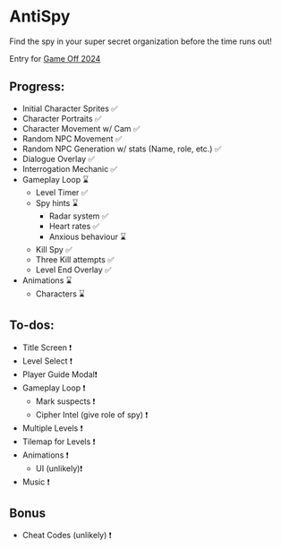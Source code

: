 # AntiSpy
Find the spy in your super secret organization before the time runs out!

Entry for [Game Off 2024](https://itch.io/jam/game-off-2024)

## Progress:
- Initial Character Sprites ✅
- Character Portraits ✅
- Character Movement w/ Cam ✅
- Random NPC Movement ✅
- Random NPC Generation w/ stats (Name, role, etc.) ✅
- Dialogue Overlay ✅
- Interrogation Mechanic ✅
- Gameplay Loop ⌛
    - Level Timer ✅
    - Spy hints ⌛
        - Radar system ✅
        - Heart rates ✅
        - Anxious behaviour ⌛
    - Kill Spy ✅
    - Three Kill attempts ✅
    - Level End Overlay ✅
- Animations ⌛
    - Characters ⌛

## To-dos:
- Title Screen ❗
- Level Select ❗
- Player Guide Modal❗
- Gameplay Loop ❗
    - Mark suspects ❗
    - Cipher Intel (give role of spy) ❗
- Multiple Levels ❗
- Tilemap for Levels ❗
- Animations ❗
    - UI (unlikely)❗
- Music ❗

## Bonus 
- Cheat Codes (unlikely) ❗ 